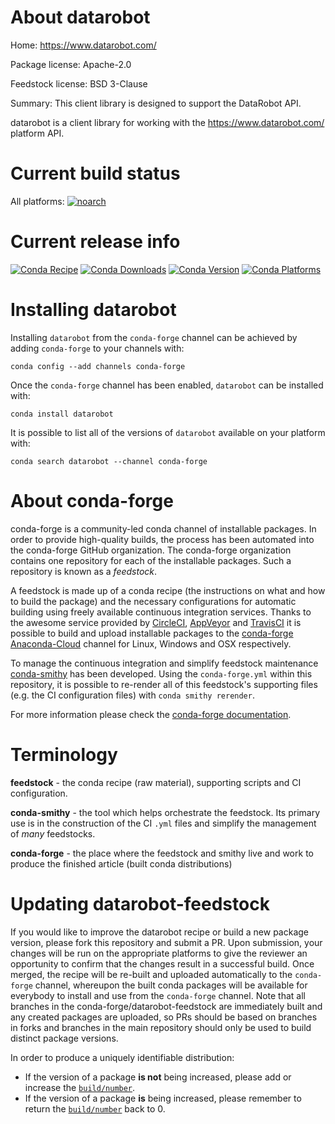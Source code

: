 About datarobot
===============

Home: https://www.datarobot.com/

Package license: Apache-2.0

Feedstock license: BSD 3-Clause

Summary: This client library is designed to support the DataRobot API.

datarobot is a client library for working with the <https://www.datarobot.com/> platform API.


Current build status
====================

All platforms:
[![noarch](https://img.shields.io/circleci/project/github/conda-forge/datarobot-feedstock/master.svg?label=noarch)](https://circleci.com/gh/conda-forge/datarobot-feedstock)

Current release info
====================
[![Conda Recipe](https://img.shields.io/badge/recipe-datarobot-green.svg)](https://anaconda.org/conda-forge/datarobot)
[![Conda Downloads](https://img.shields.io/conda/dn/conda-forge/datarobot.svg)](https://anaconda.org/conda-forge/datarobot)
[![Conda Version](https://img.shields.io/conda/vn/conda-forge/datarobot.svg)](https://anaconda.org/conda-forge/datarobot)
[![Conda Platforms](https://img.shields.io/conda/pn/conda-forge/datarobot.svg)](https://anaconda.org/conda-forge/datarobot)

Installing datarobot
====================

Installing `datarobot` from the `conda-forge` channel can be achieved by adding `conda-forge` to your channels with:

```
conda config --add channels conda-forge
```

Once the `conda-forge` channel has been enabled, `datarobot` can be installed with:

```
conda install datarobot
```

It is possible to list all of the versions of `datarobot` available on your platform with:

```
conda search datarobot --channel conda-forge
```


About conda-forge
=================

conda-forge is a community-led conda channel of installable packages.
In order to provide high-quality builds, the process has been automated into the
conda-forge GitHub organization. The conda-forge organization contains one repository
for each of the installable packages. Such a repository is known as a *feedstock*.

A feedstock is made up of a conda recipe (the instructions on what and how to build
the package) and the necessary configurations for automatic building using freely
available continuous integration services. Thanks to the awesome service provided by
[CircleCI](https://circleci.com/), [AppVeyor](http://www.appveyor.com/)
and [TravisCI](https://travis-ci.org/) it is possible to build and upload installable
packages to the [conda-forge](https://anaconda.org/conda-forge)
[Anaconda-Cloud](http://docs.anaconda.org/) channel for Linux, Windows and OSX respectively.

To manage the continuous integration and simplify feedstock maintenance
[conda-smithy](http://github.com/conda-forge/conda-smithy) has been developed.
Using the ``conda-forge.yml`` within this repository, it is possible to re-render all of
this feedstock's supporting files (e.g. the CI configuration files) with ``conda smithy rerender``.

For more information please check the [conda-forge documentation](https://conda-forge.org/docs/).

Terminology
===========

**feedstock** - the conda recipe (raw material), supporting scripts and CI configuration.

**conda-smithy** - the tool which helps orchestrate the feedstock.
                   Its primary use is in the construction of the CI ``.yml`` files
                   and simplify the management of *many* feedstocks.

**conda-forge** - the place where the feedstock and smithy live and work to
                  produce the finished article (built conda distributions)


Updating datarobot-feedstock
============================

If you would like to improve the datarobot recipe or build a new
package version, please fork this repository and submit a PR. Upon submission,
your changes will be run on the appropriate platforms to give the reviewer an
opportunity to confirm that the changes result in a successful build. Once
merged, the recipe will be re-built and uploaded automatically to the
`conda-forge` channel, whereupon the built conda packages will be available for
everybody to install and use from the `conda-forge` channel.
Note that all branches in the conda-forge/datarobot-feedstock are
immediately built and any created packages are uploaded, so PRs should be based
on branches in forks and branches in the main repository should only be used to
build distinct package versions.

In order to produce a uniquely identifiable distribution:
 * If the version of a package **is not** being increased, please add or increase
   the [``build/number``](http://conda.pydata.org/docs/building/meta-yaml.html#build-number-and-string).
 * If the version of a package **is** being increased, please remember to return
   the [``build/number``](http://conda.pydata.org/docs/building/meta-yaml.html#build-number-and-string)
   back to 0.